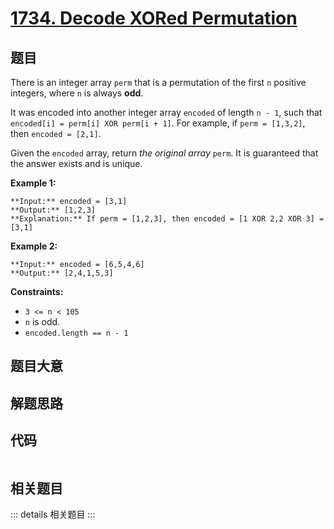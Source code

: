 # [1734. Decode XORed Permutation](https://leetcode.com/problems/decode-xored-permutation)

## 题目

There is an integer array `perm` that is a permutation of the first `n`
positive integers, where `n` is always **odd**.

It was encoded into another integer array `encoded` of length `n - 1`, such
that `encoded[i] = perm[i] XOR perm[i + 1]`. For example, if `perm = [1,3,2]`,
then `encoded = [2,1]`.

Given the `encoded` array, return _the original array_ `perm`. It is
guaranteed that the answer exists and is unique.



**Example 1:**

    
    
    **Input:** encoded = [3,1]
    **Output:** [1,2,3]
    **Explanation:** If perm = [1,2,3], then encoded = [1 XOR 2,2 XOR 3] = [3,1]
    

**Example 2:**

    
    
    **Input:** encoded = [6,5,4,6]
    **Output:** [2,4,1,5,3]
    



**Constraints:**

  * `3 <= n < 105`
  * `n` is odd.
  * `encoded.length == n - 1`


## 题目大意

## 解题思路

## 代码

```javascript

```

## 相关题目

::: details 相关题目
:::
